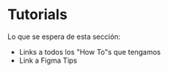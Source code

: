 # Tutorials

Lo que se espera de esta sección:
- Links a todos los "How To"s que tengamos
- Link a Figma Tips
